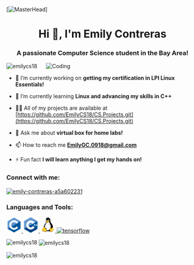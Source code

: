[![MasterHead]([https://1.bp.blogspot.com/-7A4WynwLsM...](https://images.pling.com/img/00/00/55/86/05/1487642/17aece372bdbe83442398fa4ee74f52fca9b97185258b83a6fb3cddd69befa23d648.gif))]
<h1 align="center">Hi 👋, I'm Emily Contreras</h1>
<h3 align="center">A passionate Computer Science student in the Bay Area!</h3>
<img align="right" alt="Coding" width="400" src="https://media.tenor.com/4ryx66tWEhcAAAAd/pixel-study.gif">
<p align="left"> <img src="https://komarev.com/ghpvc/?username=emilycs18&label=Profile%20views&color=0e75b6&style=flat" alt="emilycs18" /> </p>

- 🔭 I’m currently working on **getting my certification in LPI Linux Essentials!**

- 🌱 I’m currently learning **Linux and advancing my skills in C++**

- 👨‍💻 All of my projects are available at [https://github.com/EmilyCS18/CS.Projects.git](https://github.com/EmilyCS18/CS.Projects.git)

- 💬 Ask me about **virtual box for home labs!**

- 📫 How to reach me **EmilyGC.0918@gmail.com**

- ⚡ Fun fact **I will learn anything I get my hands on!**

<h3 align="left">Connect with me:</h3>
<p align="left">
<a href="https://linkedin.com/in/emily-contreras-a5a602231" target="blank"><img align="center" src="https://raw.githubusercontent.com/rahuldkjain/github-profile-readme-generator/master/src/images/icons/Social/linked-in-alt.svg" alt="emily-contreras-a5a602231" height="30" width="40" /></a>
</p>

<h3 align="left">Languages and Tools:</h3>
<p align="left"> <a href="https://www.cprogramming.com/" target="_blank" rel="noreferrer"> <img src="https://raw.githubusercontent.com/devicons/devicon/master/icons/c/c-original.svg" alt="c" width="40" height="40"/> </a> <a href="https://www.w3schools.com/cpp/" target="_blank" rel="noreferrer"> <img src="https://raw.githubusercontent.com/devicons/devicon/master/icons/cplusplus/cplusplus-original.svg" alt="cplusplus" width="40" height="40"/> </a> <a href="https://www.linux.org/" target="_blank" rel="noreferrer"> <img src="https://raw.githubusercontent.com/devicons/devicon/master/icons/linux/linux-original.svg" alt="linux" width="40" height="40"/> </a> <a href="https://www.tensorflow.org" target="_blank" rel="noreferrer"> <img src="https://www.vectorlogo.zone/logos/tensorflow/tensorflow-icon.svg" alt="tensorflow" width="40" height="40"/> </a> </p>

<p><img align="left" src="https://github-readme-stats.vercel.app/api/top-langs?username=emilycs18&show_icons=true&locale=en&layout=compact" alt="emilycs18" /></p>

<p>&nbsp;<img align="center" src="https://github-readme-stats.vercel.app/api?username=emilycs18&show_icons=true&locale=en" alt="emilycs18" /></p>

<p><img align="center" src="https://github-readme-streak-stats.herokuapp.com/?user=emilycs18&" alt="emilycs18" /></p>
